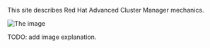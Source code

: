 This site describes Red Hat Advanced Cluster Manager mechanics.

![The image](/png/acm-arch.png)

TODO: add image explanation.